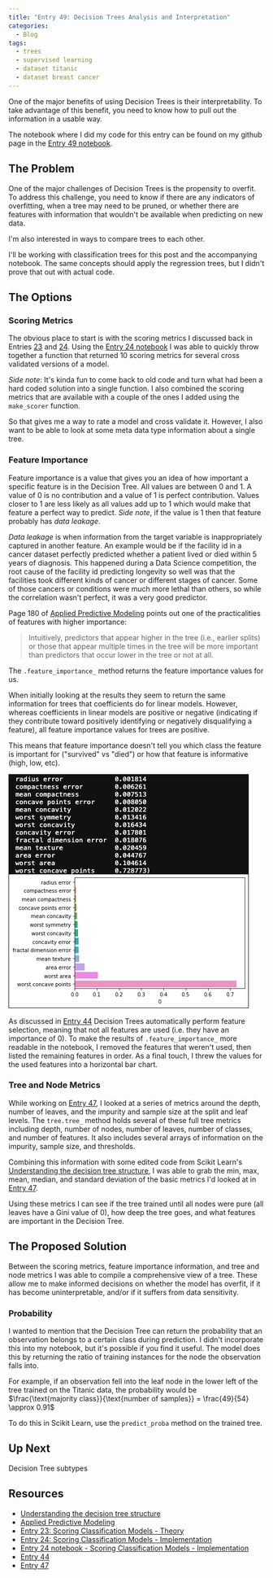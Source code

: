 ```yaml
---
title: "Entry 49: Decision Trees Analysis and Interpretation"
categories:
  - Blog
tags:
  - trees
  - supervised learning
  - dataset titanic
  - dataset breast cancer
---
```


One of the major benefits of using Decision Trees is their interpretability. To take advantage of this benefit, you need to know how to pull out the information in a usable way.

The notebook where I did my code for this entry can be found on my github page in the [Entry 49 notebook](https://github.com/julielinx/datascience_diaries/blob/master/03_supervised_learning/02_tree_based/49a_nb_trees_analysis_interpt.ipynb).

## The Problem

One of the major challenges of Decision Trees is the propensity to overfit. To address this challenge, you need to know if there are any indicators of overfitting, when a tree may need to be pruned, or whether there are features with information that wouldn't be available when predicting on new data.

I'm also interested in ways to compare trees to each other.

I'll be working with classification trees for this post and the accompanying notebook. The same concepts should apply the regression trees, but I didn't prove that out with actual code.

## The Options

### Scoring Metrics

The obvious place to start is with the scoring metrics I discussed back in Entries [23](https://julielinx.github.io/blog/23_class_score_theory/) and [24](https://julielinx.github.io/blog/24_class_score_implement/). Using the [Entry 24 notebook](https://github.com/julielinx/datascience_diaries/blob/master/02_model_eval/24_nb_class_score_implement.ipynb) I was able to quickly throw together a function that returned 10 scoring metrics for several cross validated versions of a model.

*Side note*: It's kinda fun to come back to old code and turn what had been a hard coded solution into a single function. I also combined the scoring metrics that are available with a couple of the ones I added using the `make_scorer` function.

So that gives me a way to rate a model and cross validate it. However, I also want to be able to look at some meta data type information about a single tree.

### Feature Importance

Feature importance is a value that gives you an idea of how important a specific feature is in the Decision Tree. All values are between 0 and 1. A value of 0 is no contribution and a value of 1 is perfect contribution. Values closer to 1 are less likely as all values add up to 1 which would make that feature a perfect way to predict. *Side note*, if the value is 1 then that feature probably has *data leakage*.

*Data leakage* is when information from the target variable is inappropriately captured in another feature. An example would be if the facility id in a cancer dataset perfectly predicted whether a patient lived or died within 5 years of diagnosis. This happened during a Data Science competition, the root cause of the facility id predicting longevity so well was that the facilities took different kinds of cancer or different stages of cancer. Some of those cancers or conditions were much more lethal than others, so while the correlation wasn't perfect, it was a very good predictor.

Page 180 of [Applied Predictive Modeling](https://www.amazon.com/Applied-Predictive-Modeling-Max-Kuhn-ebook/dp/B00K15TZU0) points out one of the practicalities of features with higher importance:

> Intuitively, predictors that appear higher in the tree (i.e., earlier splits) or those that appear multiple times in the tree will be more important than predictors that occur lower in the tree or not at all.

The `.feature_importance_` method returns the feature importance values for us. 

When initially looking at the results they seem to return the same information for trees that coefficients do for linear models. However, whereas coefficients in linear models are positive or negative (indicating if they contribute toward positively identifying or negatively disqualifying a feature), all feature importance values for trees are positive.

This means that feature importance doesn't tell you which class the feature is important for ("survived" vs "died") or how that feature is informative (high, low, etc). 

![Feature importance trees](https://github.com/julielinx/datascience_diaries/blob/master/03_supervised_learning/02_tree_based/images/49a_feature_importance.png?raw=true)

As discussed in [Entry 44](https://julielinx.github.io/blog/44_decision_trees/) Decision Trees automatically perform feature selection, meaning that not all features are used (i.e. they have an importance of 0). To make the results of `.feature_importance_` more readable in the notebook, I removed the features that weren't used, then listed the remaining features in order. As a final touch, I threw the values for the used features into a horizontal bar chart.

### Tree and Node Metrics

While working on [Entry 47](https://julielinx.github.io/blog/47_trees_pruning/), I looked at a series of metrics around the depth, number of leaves, and the impurity and sample size at the split and leaf levels. The `tree.tree_` method holds several of these full tree metrics including depth, number of nodes, number of leaves, number of classes, and number of features. It also includes several arrays of information on the impurity, sample size, and thresholds.

Combining this information with some edited code from Scikit Learn's [Understanding the decision tree structure](https://scikit-learn.org/stable/auto_examples/tree/plot_unveil_tree_structure.html#), I was able to grab the min, max, mean, median, and standard deviation of the basic metrics I'd looked at in [Entry 47](https://julielinx.github.io/blog/47_trees_pruning/).

Using these metrics I can see if the tree trained until all nodes were pure (all leaves have a Gini value of 0), how deep the tree goes, and what features are important in the Decision Tree.

## The Proposed Solution

Between the scoring metrics, feature importance information, and tree and node metrics I was able to compile a comprehensive view of a tree. These allow me to make informed decisions on whether the model has overfit, if it has become uninterpretable, and/or if it suffers from data sensitivity.

### Probability

I wanted to mention that the Decision Tree can return the probability that an observation belongs to a certain class during prediction. I didn't incorporate this into my notebook, but it's possible if you find it useful. The model does this by returning the ratio of training instances for the node the observation falls into.

For example, if an observation fell into the leaf node in the lower left of the tree trained on the Titanic data, the probability would be $\frac{\text{majority class}}{\text{number of samples}} = \frac{49}{54} \approx 0.91$

To do this in Scikit Learn, use the `predict_proba` method on the trained tree.

## Up Next

Decision Tree subtypes

## Resources

- [Understanding the decision tree structure](https://scikit-learn.org/stable/auto_examples/tree/plot_unveil_tree_structure.html#)
- [Applied Predictive Modeling](https://www.amazon.com/Applied-Predictive-Modeling-Max-Kuhn-ebook/dp/B00K15TZU0)
- [Entry 23: Scoring Classification Models - Theory](https://julielinx.github.io/blog/23_class_score_theory/)
- [Entry 24: Scoring Classification Models - Implementation](https://julielinx.github.io/blog/24_class_score_implement/)
- [Entry 24 notebook - Scoring Classification Models - Implementation](https://github.com/julielinx/datascience_diaries/blob/master/02_model_eval/24_nb_class_score_implement.ipynb)
- [Entry 44](https://julielinx.github.io/blog/44_decision_trees/)
- [Entry 47](https://julielinx.github.io/blog/47_trees_pruning/)
